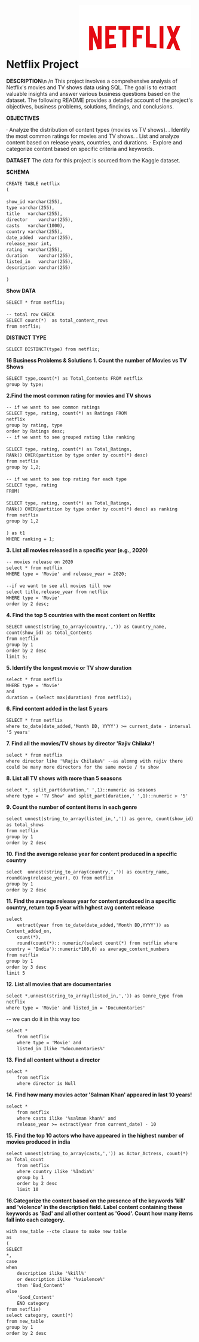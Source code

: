# **Netflix Project**![Netflix Logo](https://github.com/ShuvankarBhattacharjee/Netflix_data_project_03/blob/main/netflix_logo.png)

**DESCRIPTION**\n
/n This project involves a comprehensive analysis of Netflix's movies and TV shows data using SQL. The goal is to extract valuable insights and
answer various business questions based on the dataset. The following README provides a detailed account of the project's objectives,
business problems, solutions, findings, and conclusions.

**OBJECTIVES**

· Analyze the distribution of content types (movies vs TV shows).
. Identify the most common ratings for movies and TV shows.
. List and analyze content based on release years, countries, and durations.
· Explore and categorize content based on specific criteria and keywords.

**DATASET**
The data for this project is sourced from the Kaggle dataset.


**SCHEMA**
```
CREATE TABLE netflix
(

show_id	varchar(255),
type varchar(255),	
title	varchar(255),
director	varchar(255),
casts	varchar(1000),
country	varchar(255),
date_added	varchar(255),
release_year int,
rating	varchar(255),
duration	varchar(255),
listed_in	varchar(255),
description varchar(255)

)
```
**Show DATA**
```
SELECT * from netflix;

-- total row CHECK
SELECT count(*)  as total_content_rows 
from netflix;
```
**DISTINCT TYPE**
```
SELECT DISTINCT(type) from netflix;
```

**16 Business Problems & Solutions**
**1. Count the number of Movies vs TV Shows**
```
SELECT type,count(*) as Total_Contents FROM netflix
group by type;
```

**2.Find the most common rating for movies and TV shows**
```
-- if we want to see common ratings
SELECT type, rating, count(*) as Ratings FROM
netflix
group by rating, type
order by Ratings desc;
-- if we want to see grouped rating like ranking

SELECT type, rating, count(*) as Total_Ratings,
RANk() OVER(partition by type order by count(*) desc)
from netflix
group by 1,2;

-- if we want to see top rating for each type
SELECT type, rating
FROM(

SELECT type, rating, count(*) as Total_Ratings,
RANk() OVER(partition by type order by count(*) desc) as ranking
from netflix
group by 1,2

) as t1
WHERE ranking = 1;

```

**3. List all movies released in a specific year (e.g., 2020)**
```
-- movies release on 2020
select * from netflix
WHERE type = 'Movie' and release_year = 2020;

--if we want to see all movies till now
select title,release_year from netflix
WHERE type = 'Movie' 
order by 2 desc;
```
**4. Find the top 5 countries with the most content on Netflix**
```
SELECT unnest(string_to_array(country,',')) as Country_name, count(show_id) as total_Contents
from netflix
group by 1
order by 2 desc
limit 5;
```
**5. Identify the longest movie or TV show duration**
```
select * from netflix
WHERE type = 'Movie'
and
duration = (select max(duration) from netflix);
```
**6. Find content added in the last 5 years**
```
SELECT * from netflix
where to_date(date_added,'Month DD, YYYY') >= current_date - interval '5 years' 
```
**7. Find all the movies/TV shows by director 'Rajiv Chilaka'!**
```
select * from netflix
where director like '%Rajiv Chilaka%' --as alomng with rajiv there could be many more directors for the same movie / tv show
```
**8. List all TV shows with more than 5 seasons**
 ```
select *, split_part(duration,' ',1)::numeric as seasons 
where type = 'TV Show' and split_part(duration,' ',1)::numeric > '5'
```
**9. Count the number of content items in each genre**
```
select unnest(string_to_array(listed_in,',')) as genre, count(show_id) as total_shows
from netflix
group by 1
order by 2 desc
```
**10. Find the average release year for content produced in a specific country**
```
select  unnest(string_to_array(country,',')) as country_name, round(avg(release_year), 0) from netflix
group by 1
order by 2 desc
```
**11. Find the average release year for content produced in a specific country, return top 5 year with hghest avg content release**
```
select 
	extract(year from to_date(date_added,'Month DD,YYYY')) as Content_added_on, 
	count(*),
	round(count(*):: numeric/(select count(*) from netflix where country = 'India')::numeric*100,0) as average_content_numbers
from netflix
group by 1
order by 3 desc
limit 5
```
**12. List all movies that are documentaries**
```
select *,unnest(string_to_array(listed_in,',')) as Genre_type from netflix
where type = 'Movie' and listed_in = 'Documentaries'
```
-- we can do it in this way too
```
select *
	from netflix
  	where type = 'Movie' and 
	listed_in Ilike '%documentaries%'
```
**13. Find all content without a director**
```
select *
	from netflix
	where director is Null
```
**14. Find how many movies actor 'Salman Khan' appeared in last 10 years!**
```
select *
	from netflix
	where casts ilike '%salman khan%' and 
	release_year >= extract(year from current_date) - 10 
```
**15. Find the top 10 actors who have appeared in the highest number of movies produced in india**
```
select unnest(string_to_array(casts,',')) as Actor_Actress, count(*) as Total_count
	from netflix
	where country ilike '%India%'
	group by 1
	order by 2 desc
	limit 10
```
**16.Categorize the content based on the presence of the keywords 'kill' and 'violence' in
the description field. Label content containing these keywords as 'Bad' and all other
content as 'Good'. Count how many items fall into each category.**
```
with new_table --cte clause to make new table
as
(
SELECT
*,
case	
when	
	description ilike '%kill%' 
	or description ilike '%violence%'
	then 'Bad_Content'
else
	'Good_Content'
	END category
from netflix)
select category, count(*)
from new_table
group by 1
order by 2 desc
```
